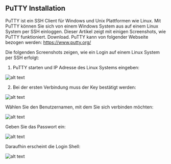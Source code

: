 ## PuTTY Installation

PuTTY ist ein SSH Client für Windows und Unix Plattformen wie Linux. Mit PuTTY können Sie sich von einem Windows System aus auf einem Linux System per SSH einloggen. Dieser Artikel zeigt mit einigen Screenshots, wie PuTTY funktioniert.
Download. PuTTY kann von folgender Webseite bezogen werden: https://www.putty.org/

Die folgenden Screenshots zeigen, wie ein Login auf einem Linux System per SSH erfolgt: 

1. PuTTY starten und IP Adresse des Linux Systems eingeben: 

![alt text](https://www.thomas-krenn.com/de/wikiDE/images/thumb/3/35/Putty-1.png/300px-Putty-1.png)

2. Bei der ersten Verbindung muss der Key bestätigt werden: 

![alt text](https://www.thomas-krenn.com/de/wikiDE/images/thumb/4/46/Putty-2.png/300px-Putty-2.png)

Wählen Sie den Benutzernamen, mit dem Sie sich verbinden möchten: 

![alt text](https://www.thomas-krenn.com/de/wikiDE/images/thumb/7/7f/Putty-3.png/300px-Putty-3.png)

Geben Sie das Passwort ein:

![alt text](https://www.thomas-krenn.com/de/wikiDE/images/thumb/8/87/Putty-4.png/300px-Putty-4.png)


Daraufhin erscheint die Login Shell: 


![alt text](https://www.thomas-krenn.com/de/wikiDE/images/thumb/4/47/Putty-5.png/300px-Putty-5.png)

